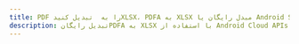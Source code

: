 ---title: PDF را به  تبدیل کنیدXLSX، PDFA به XLSX مبدل رایگان یا Android SDKdescription: تبدیل رایگانPDFA به XLSX با استفاده از Android Cloud APIs & SDK همچنین اسناد PDF را در Cloud ایجاد، ویرایش و رندر کنید.---